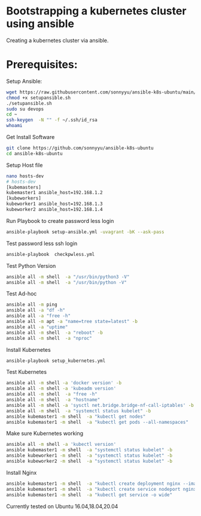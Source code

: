 # Bootstrapping a kubernetes cluster using ansible
 
 Creating a kubernetes cluster via ansible.
# Prerequisites:
Setup Ansible:
```sh
wget https://raw.githubusercontent.com/sonnyyu/ansible-k8s-ubuntu/main/setupansible.sh
chmod +x setupansible.sh
./setupansible.sh
sudo su devops
cd ~
ssh-keygen  -N "" -f ~/.ssh/id_rsa
whoami
```
Get Install Software
```sh
git clone https://github.com/sonnyyu/ansible-k8s-ubuntu
cd ansible-k8s-ubuntu
```
Setup Host file
```sh
nano hosts-dev
# hosts-dev
[kubemasters]
kubemaster1 ansible_host=192.168.1.2
[kubeworkers]
kubeworker1 ansible_host=192.168.1.3
kubeworker2 ansible_host=192.168.1.4
```
Run Playbook to create password less login 
```sh
ansible-playbook setup-ansible.yml -uvagrant -bK --ask-pass 
```
Test password less ssh login
```sh
ansible-playbook  checkpwless.yml
```
Test Python Version 
```sh
ansible all -m shell  -a "/usr/bin/python3 -V"
ansible all -m shell  -a "/usr/bin/python -V"
```
Test Ad-hoc 
```sh
ansible all -m ping
ansible all -a "df -h" 
ansible all -a "free -h"
ansible all -m apt -a "name=tree state=latest" -b
ansible all -a "uptime"
ansible all -m shell  -a "reboot" -b
ansible all -m shell  -a "nproc"
```
Install Kubernetes
```sh
ansible-playbook setup_kubernetes.yml
```
Test Kubernetes
```sh
ansible all -m shell -a 'docker version' -b
ansible all -m shell -a 'kubeadm version' 
ansible all -m shell  -a "free -h"
ansible all -m shell  -a "hostname"
ansible all -m shell -a 'sysctl net.bridge.bridge-nf-call-iptables' -b
ansible all -m shell  -a "systemctl status kubelet" -b
ansible kubemaster1 -m shell  -a "kubectl get nodes" 
ansible kubemaster1 -m shell  -a "kubectl get pods --all-namespaces"
```
Make sure Kubernetes working
```sh
ansible all -m shell -a 'kubectl version' 
ansible kubemaster1 -m shell  -a "systemctl status kubelet" -b
ansible kubeworker1 -m shell  -a "systemctl status kubelet" -b
ansible kubeworker2 -m shell  -a "systemctl status kubelet" -b 
```
Install Nginx
```sh
ansible kubemaster1 -m shell  -a "kubectl create deployment nginx --image=nginx" 
ansible kubemaster1 -m shell  -a "kubectl create service nodeport nginx --tcp=80:80" 
ansible kubemaster1 -m shell  -a "kubectl get service -o wide"
```
Currently tested on Ubuntu 16.04,18.04,20.04
